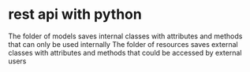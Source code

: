 # rest api with python
The folder of models saves internal classes with attributes and methods that can only be used internally
The folder of resources saves external classes with attributes and methods that could be accessed by external users
